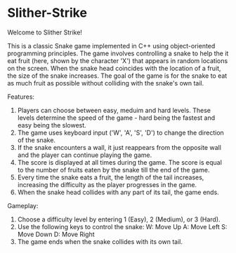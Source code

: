 # Slither-Strike
Welcome to Slither Strike!

This is a classic Snake game implemented in C++ using object-oriented programming principles. The game involves controlling a snake to help the it eat fruit (here, shown by the character 'X') that appears in random locations on the screen. When the snake head coincides with the location of a fruit, the size of the snake increases. The goal of the game is for the snake to eat as much fruit as possible without colliding with the snake's own tail.

Features:
1. Players can choose between easy, meduim and hard levels. These levels determine the speed of the game - hard being the fastest and easy being the slowest.
2. The game uses keyboard input ('W', 'A', 'S', 'D') to change the direction of the snake.
3. If the snake encounters a wall, it just reappears from the opposite wall and the player can continue playing the game.
4. The score is displayed at all times during the game. The score is equal to the number of fruits eaten by the snake till the end of the game.
5. Every time the snake eats a fruit, the length of the tail increases, increasing the difficulty as the player progresses in the game.
6. When the snake head collides with any part of its tail, the game ends.

Gameplay:
1. Choose a difficulty level by entering 1 (Easy), 2 (Medium), or 3 (Hard).
2. Use the following keys to control the snake:
   W: Move Up
   A: Move Left
   S: Move Down
   D: Move Right
3. The game ends when the snake collides with its own tail.
